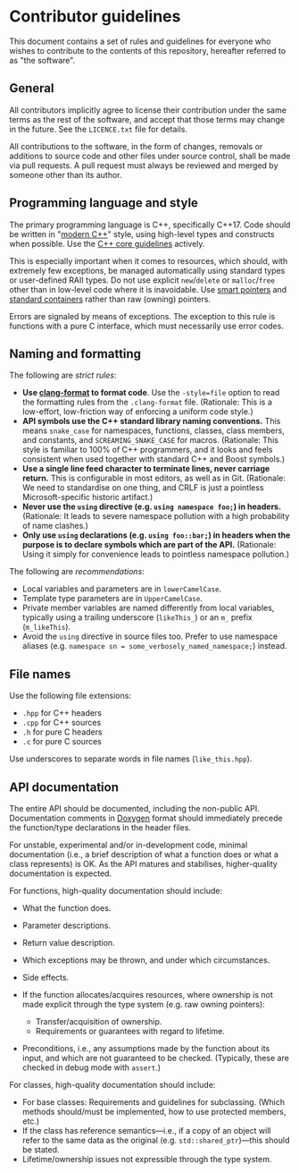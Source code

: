 Contributor guidelines
======================

This document contains a set of rules and guidelines for everyone who wishes
to contribute to the contents of this repository, hereafter referred to as
"the software".


General
-------
All contributors implicitly agree to license their contribution under the same
terms as the rest of the software, and accept that those terms may change in the
future.  See the `LICENCE.txt` file for details.

All contributions to the software, in the form of changes, removals or
additions to source code and other files under source control, shall be made
via pull requests.  A pull request must always be reviewed and merged by someone
other than its author.


Programming language and style
------------------------------
The primary programming language is C++, specifically C++17.
Code should be written in "[modern C++]" style, using high-level types and
constructs when possible.  Use the [C++ core guidelines] actively.

This is especially important when it comes to resources, which should, with
extremely few exceptions, be managed automatically using standard types or
user-defined RAII types.  Do not use explicit `new`/`delete` or `malloc`/`free`
other than in low-level code where it is inavoidable. Use [smart pointers] and
[standard containers] rather than raw (owning) pointers.

Errors are signaled by means of exceptions. The exception to this rule is
functions with a pure C interface, which must necessarily use error codes.

[modern C++]: https://docs.microsoft.com/en-gb/cpp/cpp/welcome-back-to-cpp-modern-cpp
[C++ core guidelines]: https://github.com/isocpp/CppCoreGuidelines
[smart pointers]: https://en.cppreference.com/w/cpp/header/memory
[standard containers]: https://en.cppreference.com/w/cpp/container


Naming and formatting
---------------------
The following are *strict rules*:

  * **Use [clang-format] to format code**.
    Use the `-style=file` option to read the formatting rules from the
    `.clang-format` file.
    (Rationale: This is a low-effort, low-friction way of enforcing a uniform
                code style.)
  * **API symbols use the C++ standard library naming conventions.**
    This means `snake_case` for namespaces, functions, classes, class members,
    and constants, and `SCREAMING_SNAKE_CASE` for macros.
    (Rationale: This style is familiar to 100% of C++ programmers, and it
                looks and feels consistent when used together with standard
                C++ and Boost symbols.)
  * **Use a single line feed character to terminate lines, never carriage
    return.**
    This is configurable in most editors, as well as in Git.
    (Rationale: We need to standardise on one thing, and CRLF is just a
                pointless Microsoft-specific historic artifact.)
  * **Never use the `using` directive (e.g. `using namespace foo;`) in
    headers.**
    (Rationale: It leads to severe namespace pollution with a high probability
                of name clashes.)
  * **Only use `using` declarations (e.g. `using foo::bar;`) in headers when the
    purpose is to declare symbols which are part of the API.**
    (Rationale: Using it simply for convenience leads to pointless namespace
                pollution.)

The following are *recommendations*:

  * Local variables and parameters are in `lowerCamelCase`.
  * Template type parameters are in `UpperCamelCase`.
  * Private member variables are named differently from local variables,
    typically using a trailing underscore (`likeThis_`) or an `m_` prefix
    (`m_likeThis`).
  * Avoid the `using` directive in source files too.  Prefer to use namespace
    aliases (e.g. `namespace sn = some_verbosely_named_namespace;`) instead.

[clang-format]: https://clang.llvm.org


File names
----------
Use the following file extensions:

  * `.hpp` for C++ headers
  * `.cpp` for C++ sources
  * `.h` for pure C headers
  * `.c` for pure C sources

Use underscores to separate words in file names (`like_this.hpp`).


API documentation
-----------------
The entire API should be documented, including the non-public API.
Documentation comments in [Doxygen] format should
immediately precede the function/type declarations in the header files.

For unstable, experimental and/or in-development code, minimal documentation
(i.e., a brief description of what a function does or what a class represents)
is OK.  As the API matures and stabilises, higher-quality documentation is
expected.

For functions, high-quality documentation should include:

  * What the function does.
  * Parameter descriptions.
  * Return value description.
  * Which exceptions may be thrown, and under which circumstances.
  * Side effects.
  * If the function allocates/acquires resources, where ownership is not made
    explicit through the type system (e.g. raw owning pointers):

      - Transfer/acquisition of ownership.
      - Requirements or guarantees with regard to lifetime.

  * Preconditions, i.e., any assumptions made by the function about its input,
    and which are not guaranteed to be checked.  (Typically, these are checked
    in debug mode with `assert`.)

For classes, high-quality documentation should include:

  * For base classes: Requirements and guidelines for subclassing.  (Which
    methods should/must be implemented, how to use protected members, etc.)
  * If the class has reference semantics—i.e., if a copy of an object will
    refer to the same data as the original (e.g. `std::shared_ptr`)—this
    should be stated.
  * Lifetime/ownership issues not expressible through the type system.

[Doxygen]: http://www.doxygen.org
